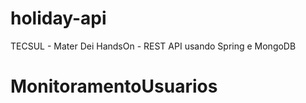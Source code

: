 # holiday-api
TECSUL - Mater Dei HandsOn - REST API usando Spring e MongoDB
# MonitoramentoUsuarios
